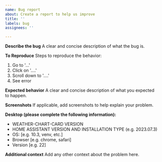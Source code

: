 ```yaml
---
name: Bug report
about: Create a report to help us improve
title: ''
labels: bug
assignees: ''

---
```


**Describe the bug**
A clear and concise description of what the bug is.

**To Reproduce**
Steps to reproduce the behavior:
1. Go to '...'
2. Click on '....'
3. Scroll down to '....'
4. See error

**Expected behavior**
A clear and concise description of what you expected to happen.

**Screenshots**
If applicable, add screenshots to help explain your problem.

**Desktop (please complete the following information):**
 - WEATHER-CHART-CARD VERSION
 - HOME ASSISTANT VERSION AND INSTALLATION TYPE (e.g.  2023.07.3)
 - OS: [e.g. 10.3, venv, etc.]
 - Browser [e.g. chrome, safari]
 - Version [e.g. 22]

**Additional context**
Add any other context about the problem here.
